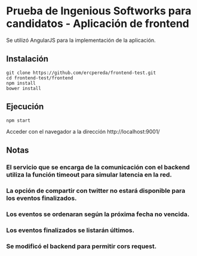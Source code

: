 # Prueba de Ingenious Softworks para candidatos - Aplicación de frontend

Se utilizó AngularJS para la implementación de la aplicación.

## Instalación

```shell
git clone https://github.com/ercpereda/frontend-test.git
cd frontend-test/frontend
npm install
bower install
```

## Ejecución

```shell
npm start
```

Acceder con el navegador a la dirección http://localhost:9001/

## Notas

### El servicio que se encarga de la comunicación con el backend utiliza la función timeout para simular latencia en la red.

### La opción de compartir con twitter no estará disponible para los eventos finalizados.

### Los eventos se ordenaran según la próxima fecha no vencida.

### Los eventos finalizados se listarán últimos.

### Se modificó el backend para permitir cors request.
